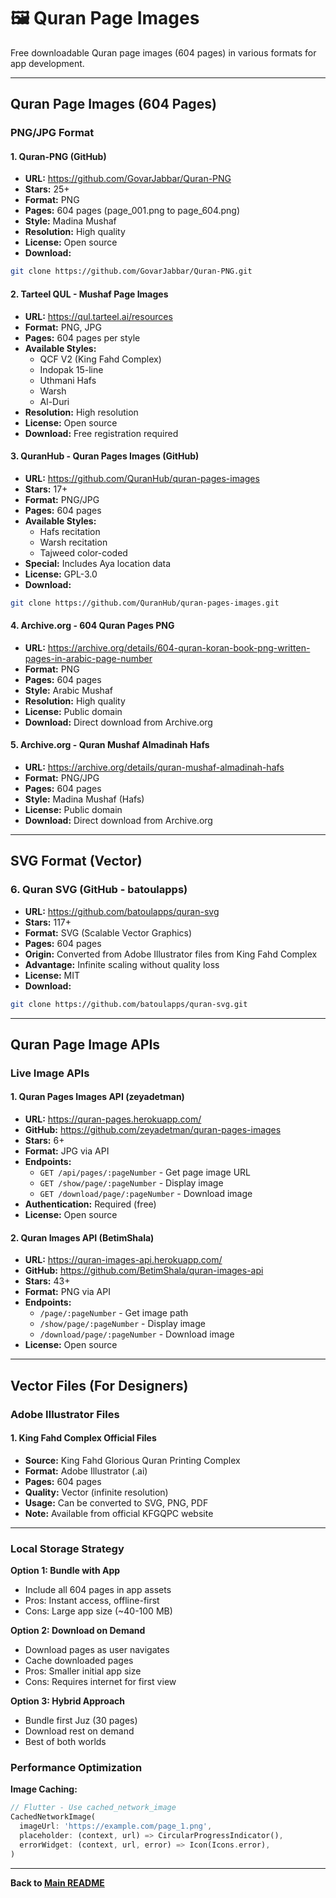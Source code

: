 # 🖼️ Quran Page Images

Free downloadable Quran page images (604 pages) in various formats for app development.

---

## Quran Page Images (604 Pages)

### PNG/JPG Format

#### 1. **Quran-PNG (GitHub)**
- **URL:** https://github.com/GovarJabbar/Quran-PNG
- **Stars:** 25+
- **Format:** PNG
- **Pages:** 604 pages (page_001.png to page_604.png)
- **Style:** Madina Mushaf
- **Resolution:** High quality
- **License:** Open source
- **Download:**
```bash
git clone https://github.com/GovarJabbar/Quran-PNG.git
```

#### 2. **Tarteel QUL - Mushaf Page Images**
- **URL:** https://qul.tarteel.ai/resources
- **Format:** PNG, JPG
- **Pages:** 604 pages per style
- **Available Styles:**
  - QCF V2 (King Fahd Complex)
  - Indopak 15-line
  - Uthmani Hafs
  - Warsh
  - Al-Duri
- **Resolution:** High resolution
- **License:** Open source
- **Download:** Free registration required

#### 3. **QuranHub - Quran Pages Images (GitHub)**
- **URL:** https://github.com/QuranHub/quran-pages-images
- **Stars:** 17+
- **Format:** PNG/JPG
- **Pages:** 604 pages
- **Available Styles:**
  - Hafs recitation
  - Warsh recitation
  - Tajweed color-coded
- **Special:** Includes Aya location data
- **License:** GPL-3.0
- **Download:**
```bash
git clone https://github.com/QuranHub/quran-pages-images.git
```

#### 4. **Archive.org - 604 Quran Pages PNG**
- **URL:** https://archive.org/details/604-quran-koran-book-png-written-pages-in-arabic-page-number
- **Format:** PNG
- **Pages:** 604 pages
- **Style:** Arabic Mushaf
- **Resolution:** High quality
- **License:** Public domain
- **Download:** Direct download from Archive.org

#### 5. **Archive.org - Quran Mushaf Almadinah Hafs**
- **URL:** https://archive.org/details/quran-mushaf-almadinah-hafs
- **Format:** PNG/JPG
- **Pages:** 604 pages
- **Style:** Madina Mushaf (Hafs)
- **License:** Public domain
- **Download:** Direct download from Archive.org

---

## SVG Format (Vector)

### 6. **Quran SVG (GitHub - batoulapps)**
- **URL:** https://github.com/batoulapps/quran-svg
- **Stars:** 117+
- **Format:** SVG (Scalable Vector Graphics)
- **Pages:** 604 pages
- **Origin:** Converted from Adobe Illustrator files from King Fahd Complex
- **Advantage:** Infinite scaling without quality loss
- **License:** MIT
- **Download:**
```bash
git clone https://github.com/batoulapps/quran-svg.git
```

---

## Quran Page Image APIs

### Live Image APIs

#### 1. **Quran Pages Images API (zeyadetman)**
- **URL:** https://quran-pages.herokuapp.com/
- **GitHub:** https://github.com/zeyadetman/quran-pages-images
- **Stars:** 6+
- **Format:** JPG via API
- **Endpoints:**
  - `GET /api/pages/:pageNumber` - Get page image URL
  - `GET /show/page/:pageNumber` - Display image
  - `GET /download/page/:pageNumber` - Download image
- **Authentication:** Required (free)
- **License:** Open source

#### 2. **Quran Images API (BetimShala)**
- **URL:** https://quran-images-api.herokuapp.com/
- **GitHub:** https://github.com/BetimShala/quran-images-api
- **Stars:** 43+
- **Format:** PNG via API
- **Endpoints:**
  - `/page/:pageNumber` - Get image path
  - `/show/page/:pageNumber` - Display image
  - `/download/page/:pageNumber` - Download image
- **License:** Open source

---

## Vector Files (For Designers)

### Adobe Illustrator Files

#### 1. **King Fahd Complex Official Files**
- **Source:** King Fahd Glorious Quran Printing Complex
- **Format:** Adobe Illustrator (.ai)
- **Pages:** 604 pages
- **Quality:** Vector (infinite resolution)
- **Usage:** Can be converted to SVG, PNG, PDF
- **Note:** Available from official KFGQPC website

---


### Local Storage Strategy

**Option 1: Bundle with App**
- Include all 604 pages in app assets
- Pros: Instant access, offline-first
- Cons: Large app size (~40-100 MB)

**Option 2: Download on Demand**
- Download pages as user navigates
- Cache downloaded pages
- Pros: Smaller initial app size
- Cons: Requires internet for first view

**Option 3: Hybrid Approach**
- Bundle first Juz (30 pages)
- Download rest on demand
- Best of both worlds

### Performance Optimization

**Image Caching:**
```dart
// Flutter - Use cached_network_image
CachedNetworkImage(
  imageUrl: 'https://example.com/page_1.png',
  placeholder: (context, url) => CircularProgressIndicator(),
  errorWidget: (context, url, error) => Icon(Icons.error),
)
```


---

**Back to [Main README](../README.md)**
